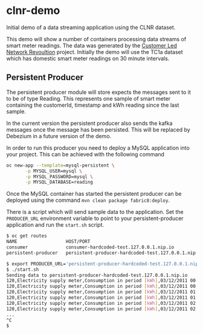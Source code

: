 # clnr-demo
Initial demo of a data streaming application using the CLNR dataset.

This demo will show a number of containers processing data streams of smart meter readings. The data was generated by the [Customer Led Network Revoultion](http://www.networkrevolution.co.uk/project-data-download/?dl=TC1a.zip#) project. Initially the demo will use the TC1a dataset which has domestic smart meter readings on 30 minute intervals.

## Persistent Producer

The persistent producer module will store expects the messages sent to it to be of type 
Reading. This represents one sample of smart meter containing the customerId, timestamp 
and kWh reading since the last sample.

In the current version the persistent producer also sends the kafka messages once the 
message has been persisted. This will be replaced by Debezium in a future version of the demo.

In order to run this producer you need to deploy a MySQL application into your project.
This can be achieved with the following command

```bash
oc new-app --template=mysql-persistent \
       -p MYSQL_USER=mysql \
       -p MYSQL_PASSWORD=mysql \
       -p MYSQL_DATABASE=reading
```  

Once the MySQL container has started the persistent producer can be deployed using the 
command `mvn clean package fabric8:deploy`. 

There is a script which will send sample data to the application. Set the `PRODUCER_URL` 
environment variable to point to your persistent-producer application and run the `start.sh` script.

```bash
$ oc get routes
NAME                  HOST/PORT                                             PATH      SERVICES              PORT      TERMINATION   WILDCARD
consumer              consumer-hardcoded-test.127.0.0.1.nip.io                        consumer              8080                    None
persistent-producer   persistent-producer-hardcoded-test.127.0.0.1.nip.io             persistent-producer   8080                    None

$ export PRODUCER_URL='persistent-producer-hardcoded-test.127.0.0.1.nip.io'
$ ./start.sh
Sending data to persistent-producer-hardcoded-test.127.0.0.1.nip.io
120,Electricity supply meter,Consumption in period [kWh],03/12/2011 00:00:00,0.067
120,Electricity supply meter,Consumption in period [kWh],03/12/2011 00:30:00,0.067
120,Electricity supply meter,Consumption in period [kWh],03/12/2011 01:00:00,0.066
120,Electricity supply meter,Consumption in period [kWh],03/12/2011 01:30:00,0.066
120,Electricity supply meter,Consumption in period [kWh],03/12/2011 02:00:00,0.039
120,Electricity supply meter,Consumption in period [kWh],03/12/2011 02:30:00,0.028
...
^C
$
```
